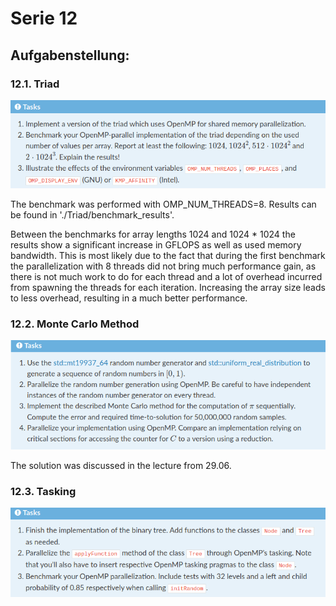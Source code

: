 # Serie 12

## Aufgabenstellung:
### 12.1. Triad
![Task 12.1.](https://github.com/kroppel/hpc-repo/blob/main/12_OpenMP/12_1.png)  

The benchmark was performed with OMP_NUM_THREADS=8. Results can be found in './Triad/benchmark_results'.  

Between the benchmarks for array lengths 1024 and 1024 * 1024 the results show a significant increase in
GFLOPS as well as used memory bandwidth. This is most likely due to the fact that during the first benchmark
the parallelization with 8 threads did not bring much performance gain, as there is not much work to do for each thread and
a lot of overhead incurred from spawning the threads for each iteration. Increasing the array size leads to less overhead, resulting
in a much better performance.



### 12.2. Monte Carlo Method


![Task 12.2.](https://github.com/kroppel/hpc-repo/blob/main/12_OpenMP/12_2.png)

The solution was discussed in the lecture from 29.06.



### 12.3. Tasking


![Task 12.3.](https://github.com/kroppel/hpc-repo/blob/main/12_OpenMP/12_3.png)
